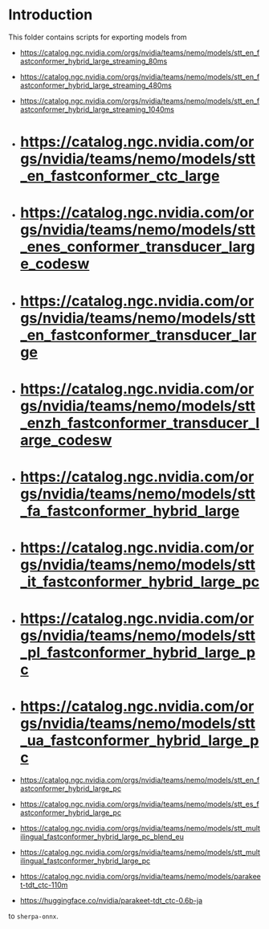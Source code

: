# Introduction

This folder contains scripts for exporting models from

  - https://catalog.ngc.nvidia.com/orgs/nvidia/teams/nemo/models/stt_en_fastconformer_hybrid_large_streaming_80ms
  - https://catalog.ngc.nvidia.com/orgs/nvidia/teams/nemo/models/stt_en_fastconformer_hybrid_large_streaming_480ms
  - https://catalog.ngc.nvidia.com/orgs/nvidia/teams/nemo/models/stt_en_fastconformer_hybrid_large_streaming_1040ms

  - # https://catalog.ngc.nvidia.com/orgs/nvidia/teams/nemo/models/stt_en_fastconformer_ctc_large
  - # https://catalog.ngc.nvidia.com/orgs/nvidia/teams/nemo/models/stt_enes_conformer_transducer_large_codesw
  - # https://catalog.ngc.nvidia.com/orgs/nvidia/teams/nemo/models/stt_en_fastconformer_transducer_large
  - # https://catalog.ngc.nvidia.com/orgs/nvidia/teams/nemo/models/stt_enzh_fastconformer_transducer_large_codesw


  - # https://catalog.ngc.nvidia.com/orgs/nvidia/teams/nemo/models/stt_fa_fastconformer_hybrid_large
  - # https://catalog.ngc.nvidia.com/orgs/nvidia/teams/nemo/models/stt_it_fastconformer_hybrid_large_pc
  - # https://catalog.ngc.nvidia.com/orgs/nvidia/teams/nemo/models/stt_pl_fastconformer_hybrid_large_pc
  - # https://catalog.ngc.nvidia.com/orgs/nvidia/teams/nemo/models/stt_ua_fastconformer_hybrid_large_pc

  - https://catalog.ngc.nvidia.com/orgs/nvidia/teams/nemo/models/stt_en_fastconformer_hybrid_large_pc
  - https://catalog.ngc.nvidia.com/orgs/nvidia/teams/nemo/models/stt_es_fastconformer_hybrid_large_pc
  - https://catalog.ngc.nvidia.com/orgs/nvidia/teams/nemo/models/stt_multilingual_fastconformer_hybrid_large_pc_blend_eu
  - https://catalog.ngc.nvidia.com/orgs/nvidia/teams/nemo/models/stt_multilingual_fastconformer_hybrid_large_pc

  - https://catalog.ngc.nvidia.com/orgs/nvidia/teams/nemo/models/parakeet-tdt_ctc-110m
  - https://huggingface.co/nvidia/parakeet-tdt_ctc-0.6b-ja

to `sherpa-onnx`.
